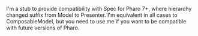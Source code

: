 I'm a stub to provide compatibility with Spec for Pharo 7+, where hierarchy changed suffix from Model to Presenter. 
I'm equivalent in all cases to ComposableModel, but you need to use me if you want to be compatible with future versions of Pharo.